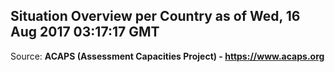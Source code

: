 ## Situation Overview per Country as of Wed, 16 Aug 2017 03:17:17 GMT

Source: **ACAPS (Assessment Capacities Project) - https://www.acaps.org**
